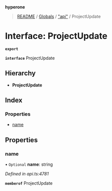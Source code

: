 **hyperone**

> [README](../README.md) / [Globals](../globals.md) / ["api"](../modules/_api_.md) / ProjectUpdate

# Interface: ProjectUpdate

**`export`** 

**`interface`** ProjectUpdate

## Hierarchy

* **ProjectUpdate**

## Index

### Properties

* [name](_api_.projectupdate.md#name)

## Properties

### name

• `Optional` **name**: string

*Defined in api.ts:4781*

**`memberof`** ProjectUpdate
